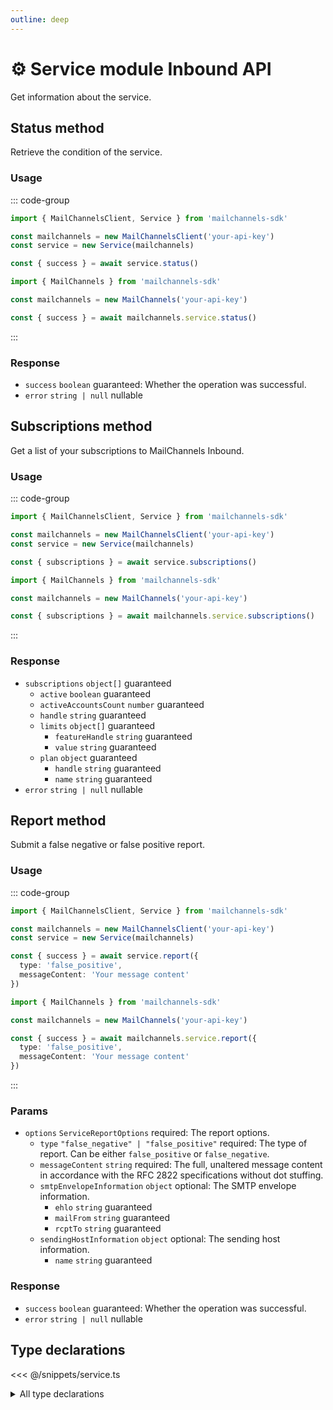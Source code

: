 ```yaml
---
outline: deep
---
```


# ⚙️ Service <Badge>module</Badge> <Badge>Inbound API</Badge>

<!-- #region description -->
Get information about the service.
<!-- #endregion description -->

## Status <Badge type="info">method</Badge>

Retrieve the condition of the service.

### Usage

::: code-group
```ts [modular.ts]
import { MailChannelsClient, Service } from 'mailchannels-sdk'

const mailchannels = new MailChannelsClient('your-api-key')
const service = new Service(mailchannels)

const { success } = await service.status()
```

```ts [full.ts]
import { MailChannels } from 'mailchannels-sdk'

const mailchannels = new MailChannels('your-api-key')

const { success } = await mailchannels.service.status()
```
:::

### Response

- `success` `boolean` <Badge>guaranteed</Badge>: Whether the operation was successful.
- `error` `string | null` <Badge type="warning">nullable</Badge>
## Subscriptions <Badge type="info">method</Badge>

Get a list of your subscriptions to MailChannels Inbound.

### Usage

::: code-group
```ts [modular.ts]
import { MailChannelsClient, Service } from 'mailchannels-sdk'

const mailchannels = new MailChannelsClient('your-api-key')
const service = new Service(mailchannels)

const { subscriptions } = await service.subscriptions()
```

```ts [full.ts]
import { MailChannels } from 'mailchannels-sdk'

const mailchannels = new MailChannels('your-api-key')

const { subscriptions } = await mailchannels.service.subscriptions()
```
:::

### Response
  
- `subscriptions` `object[]` <Badge>guaranteed</Badge>
  - `active` `boolean` <Badge>guaranteed</Badge>
  - `activeAccountsCount` `number` <Badge>guaranteed</Badge>
  - `handle` `string` <Badge>guaranteed</Badge>
  - `limits` `object[]` <Badge>guaranteed</Badge>
    - `featureHandle` `string` <Badge>guaranteed</Badge>
    - `value` `string` <Badge>guaranteed</Badge>
  - `plan` `object` <Badge>guaranteed</Badge>
    - `handle` `string` <Badge>guaranteed</Badge>
    - `name` `string` <Badge>guaranteed</Badge>
- `error` `string | null` <Badge type="warning">nullable</Badge>
## Report <Badge type="info">method</Badge>

Submit a false negative or false positive report.

### Usage

::: code-group
```ts [modular.ts]
import { MailChannelsClient, Service } from 'mailchannels-sdk'

const mailchannels = new MailChannelsClient('your-api-key')
const service = new Service(mailchannels)

const { success } = await service.report({
  type: 'false_positive',
  messageContent: 'Your message content'
})
```

```ts [full.ts]
import { MailChannels } from 'mailchannels-sdk'

const mailchannels = new MailChannels('your-api-key')

const { success } = await mailchannels.service.report({
  type: 'false_positive',
  messageContent: 'Your message content'
})
```
:::

### Params

- `options` `ServiceReportOptions` <Badge type="danger">required</Badge>: The report options.
  - `type` `"false_negative" | "false_positive"` <Badge type="danger">required</Badge>: The type of report. Can be either `false_positive` or `false_negative`.
  - `messageContent` `string` <Badge type="danger">required</Badge>: The full, unaltered message content in accordance with the RFC 2822 specifications without dot stuffing.
  - `smtpEnvelopeInformation` `object` <Badge type="info">optional</Badge>: The SMTP envelope information.
    - `ehlo` `string` <Badge>guaranteed</Badge>
    - `mailFrom` `string` <Badge>guaranteed</Badge>
    - `rcptTo` `string` <Badge>guaranteed</Badge>
  - `sendingHostInformation` `object` <Badge type="info">optional</Badge>: The sending host information.
    - `name` `string` <Badge>guaranteed</Badge>

### Response

- `success` `boolean` <Badge>guaranteed</Badge>: Whether the operation was successful.
- `error` `string | null` <Badge type="warning">nullable</Badge>

## Type declarations

<<< @/snippets/service.ts

<details>
  <summary>All type declarations</summary>

  **Success Response**

  <<< @/snippets/success-response.ts

  **Subscriptions type declarations**

  <<< @/snippets/service-subscriptions-response.ts

  **Report type declarations**

  <<< @/snippets/service-report-options.ts
</details>
